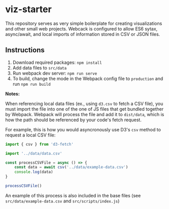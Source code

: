 # viz-starter

This repository serves as very simple boilerplate for creating visualizations and other small web projects. Webcack is configured to allow ES6 sytax, async/await, and local imports of information stored in CSV or JSON files.

## Instructions

1. Download required packages: `npm install`
2. Add data files to `src/data`
3. Run webpack dev server: `npm run serve`
4. To build, change the mode in the Webpack config file to `production` and run `npm run build`

**Notes:**

When referencing local data files (ex., using `d3.csv` to fetch a CSV file), you must import the file into one of the one of JS files that get bundled together by Webpack. Webpack will process the file and add it to `dist/data`, which is how the path should be referenced by your code's fetch request.

For example, this is how you would asyncronously use D3's `csv` method to request a local CSV file:

```javascript
import { csv } from 'd3-fetch'

import '../data/data.csv'

const processCSVFile = async () => {
    const data = await csv('../data/example-data.csv')
    console.log(data)
}

processCSVFile()

```

An example of this process is also included in the base files (see `src/data/example-data.csv` and `src/scripts/index.js`)